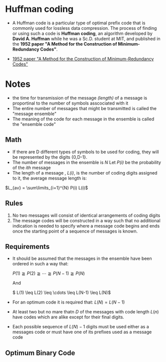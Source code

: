 # Huffman coding

- A Huffman code is a particular type of optimal prefix code that is commonly used for lossless data compression. The process of finding or using such a code is **Huffman coding**, an algorithm developed by **David A. Huffman** while he was a Sc.D. student at MIT, and published in the **1952 paper "A Method for the Construction of Minimum-Redundancy Codes"**.

- [1952 paper "A Method for the Construction of Minimum-Redundancy Codes"](https://www.ias.ac.in/article/fulltext/reso/011/02/0091-0099)

# Notes

- the time for transmission of the message *(length)* of a message is proportinal to the number of symbols asscociated with it
- The entire number of messages that might be transmitted is called the "message ensemble"
- The meaning of the code for each message in the ensemble is called the "ensemble code"

## Math 
- If there are D different types of symbols to be used for coding, they will be represented by the digits {0,D-1}.
- The number of messages in the ensemble is *N* Let *P(i)* be the probability of the *ith* message
- The length of a message , *L(i)*, is the number of coding digits assigned to it, the average message length is:

$L_{av} = \sum\limits_{i=1}^{N} P(i) L(i)$

## Rules
1. No two messages will consist of identical arrangements of coding digits
2. The message codes will be constructed in a way such that no additional indication is needed to specify where a message code begins and ends once the starting point of a sequence of messages is known.

## Requirements 
- It should be assumed that the messages in the ensemble have been ordered in such a way that:

    $P(1) \geqq P(2) \geqq \cdots \geqq P(N-1) \geqq P(N)$
    
    And

    $ L(1)  \leq L(2)  \leq \cdots \leq  L(N-1) \leq L(N)$

- For an optimum code it is required that:
    $L(N) = L(N-1)$

- At least two but no mare thatn $D$ of the messages with code length $L(n)$ have codes which are alike except for their final digits.
- Each possible sequence of $L(N)-1$ digits must be used either as a messages code or must have one of its prefixes used as a message code


## Optimum Binary Code



